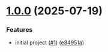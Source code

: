 # [1.0.0](https://github.com/gasbrieo/dotnet-cleanarch-aspnetcore/commits/v1.0.0) (2025-07-19)


### Features

* initial project ([#1](https://github.com/gasbrieo/dotnet-cleanarch-aspnetcore/issues/1)) ([e84951a](https://github.com/gasbrieo/dotnet-cleanarch-aspnetcore/commit/e9f6e8595a86bd7ea198a1bedd5a4e202e617c9d))
